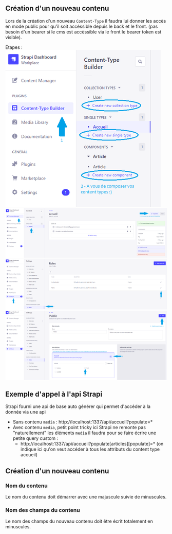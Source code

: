 ## Création d'un nouveau contenu

Lors de la création d'un nouveau `Content-Type` il faudra lui donner les accès en mode 
public pour qu'il soit accéssible depuis le back et le front. (pas besoin d'un bearer si le cms
est accèssible via le front le bearer token est visible).

Etapes :
![alt text](./doc/strapi%200.png)
![alt text](./doc/strapi%201.1.png)
![alt text](./doc/strapi%201.png)
![alt text](./doc/strapi%202.png)

## Exemple d'appel à l'api Strapi

Strapi fourni une api de base auto générer qui permet d'accéder à la donnée via une api
- Sans contenu `media` : http://localhost:1337/api/accueil?populate=*
- Avec contenu `media`, petit point tricky ici Strapi ne remonte pas "naturellement" les éléments
  `media` il faudra pour se faire écrire une petite query custom :
  - http://localhost:1337/api/accueil?populate[articles][populate]=*
    (on indique ici qu'on veut accéder à tous les attributs du content type accueil)
  
## Création d'un nouveau contenu
### Nom du contenu
Le nom du contenu doit démarrer avec une majuscule suivie de minuscules.

### Nom des champs du contenu
Le nom des champs du nouveau contenu doit être écrit totalement en minuscules.

